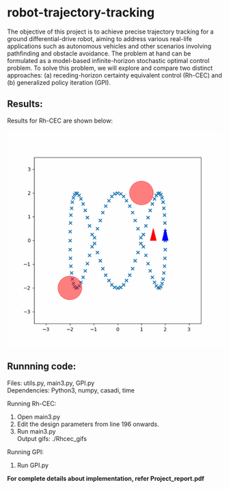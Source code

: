 # robot-trajectory-tracking
The objective of this project is to achieve precise trajectory tracking for a ground differential-drive robot, aiming to address various real-life applications such as autonomous vehicles and other scenarios involving pathfinding and obstacle avoidance. The problem at hand can be formulated as a model-based infinite-horizon stochastic optimal control problem. To solve this problem, we will explore and compare two distinct approaches: (a) receding-horizon certainty equivalent control (Rh-CEC) and (b) generalized policy iteration (GPI). <br>

## Results:
Results for Rh-CEC are shown below: <br> <br>
![Rh-CEC error 460](/Rhcec_gifs/RhCEC_error_460.gif)

## Runnning code:
Files: utils.py, main3.py, GPI.py <br>
Dependencies: Python3, numpy, casadi, time  <br>

Running Rh-CEC:
1. Open main3.py
2. Edit the design parameters from line 196 onwards.
3. Run main3.py <br>
Output gifs: ./Rhcec_gifs


Running GPI:
1. Run GPI.py 

**For complete details about implementation, refer Project_report.pdf**
